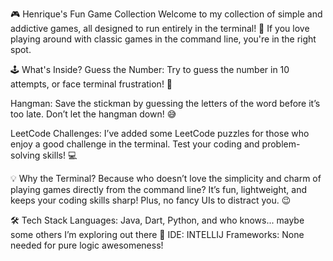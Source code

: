 🎮 Henrique's Fun Game Collection
Welcome to my collection of simple and addictive games, all designed to run entirely in the terminal! 🎉
If you love playing around with classic games in the command line, you're in the right spot.

🕹️ What's Inside?
Guess the Number:
Try to guess the number in 10 attempts, or face terminal frustration! 😬

Hangman:
Save the stickman by guessing the letters of the word before it’s too late. Don’t let the hangman down! 😅

LeetCode Challenges:
I’ve added some LeetCode puzzles for those who enjoy a good challenge in the terminal. Test your coding and problem-solving skills! 💻

💡 Why the Terminal?
Because who doesn’t love the simplicity and charm of playing games directly from the command line? It’s fun, lightweight, and keeps your coding skills sharp! Plus, no fancy UIs to distract you. 😉

🛠️ Tech Stack
Languages: Java, Dart, Python, and who knows... maybe some others I’m exploring out there 🤔
IDE: INTELLIJ
Frameworks: None needed for pure logic awesomeness!
